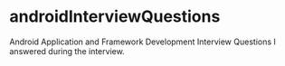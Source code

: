 # androidInterviewQuestions
Android Application and Framework Development Interview Questions I answered during the interview.
